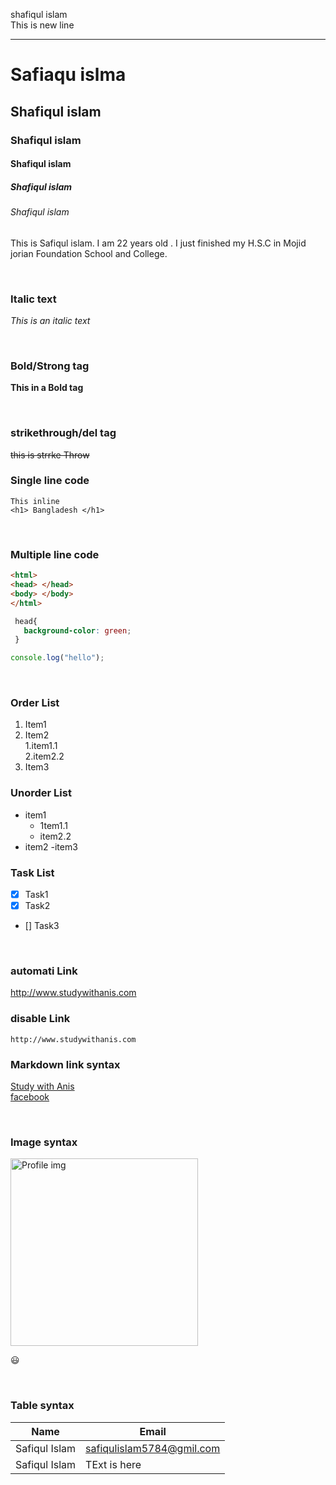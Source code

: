 <!-- Markdown -->
<!-- markdown a 2 ta space dile new line chole asbe ar html <br> tag likhte hoy-->
shafiqul islam  
This is new line  
 
---
 
# Safiaqu islma
## Shafiqul islam
### Shafiqul islam
#### Shafiqul islam
##### Shafiqul islam
###### Shafiqul islam

<p>This is Safiqul islam. I am 22 years old . I just finished my H.S.C in Mojid jorian Foundation School and College.</p>

<br/>

 ### Italic text
_This is an italic text_  

<br>

### Bold/Strong tag
__This in a Bold tag__  

<br>

### strikethrough/del tag
~~this is strrke Throw~~   

### Single line code
`This inline`  
`<h1> Bangladesh </h1>` 

<br/> 

### Multiple line code
```html
<html>
<head> </head>
<body> </body>
</html>
```

``` css
 head{
   background-color: green;
 }
```

```javascript
console.log("hello");
```
<br/>

### Order List
1. Item1  
2. Item2  
    1.item1.1   
    2.item2.2  
3. Item3

### Unorder List
- item1  
   - 1tem1.1   
   - item2.2
- item2
-item3

### Task List
- [x] Task1 
- [x] Task2
- [] Task3 

<br/>

### automati Link
http://www.studywithanis.com  

### disable Link
`http://www.studywithanis.com`

### Markdown link syntax
[Study with Anis][websites]  
[facebook ][facebooklink]




<!-- all link is here -->
[websites]:http://www.studywithanis.com  
[facebooklink]:http://www.studywithanis.com


<br/>

### Image syntax
<!-- ![Profile](../myImages/ShawonFacWhit.jpg) -->

<img src="../myImages/ShawonFacWhit.jpg" width=" 300" height="300" title="Profile img">  

😃


<br/>

### Table syntax
| Name | Email |  
| ----- | ----- |
| Safiqul Islam | safiqulislam5784@gmil.com
| Safiqul Islam | TExt is here| safiqulislam5784@gmil.com